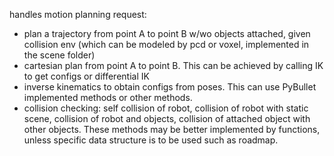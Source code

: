 handles motion planning request:
- plan a trajectory from point A to point B w/wo objects attached, given collision env (which can be modeled by pcd or voxel, implemented in the scene folder)
- cartesian plan from point A to point B. This can be achieved by calling IK to get configs or differential IK
- inverse kinematics to obtain configs from poses. This can use PyBullet implemented methods or other methods.
- collision checking: self collision of robot, collision of robot with static scene, collision of robot and objects, collision of attached object with other objects.
These methods may be better implemented by functions, unless specific data structure is to be used such as roadmap.